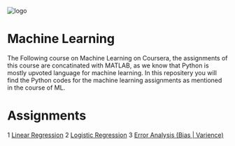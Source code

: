 ![logo](https://user-images.githubusercontent.com/75822824/118496991-451a2d00-b742-11eb-8d8b-fd6c7e0dad81.jpg)

# Machine Learning

The Following course on Machine Learning on Coursera, the assignments of this course are concatinated with MATLAB, as we know that Python is mostly upvoted language for machine learning. In this repositery you will find the Python codes for the machine learning assignments as mentioned in the course of ML.

# Assignments

 1 [Linear Regression](https://github.com/Devanshu-singh-VR/Machine-Learning-Python/tree/main/Machine%20Learning/1.linear%20regression)
 2 [Logistic Regression](https://github.com/Devanshu-singh-VR/Machine-Learning-Python/tree/main/Machine%20Learning/2.logestic%20regression)
 3 [Error Analysis (Bias | Varience)](https://github.com/Devanshu-singh-VR/Machine-Learning-Python/tree/main/Machine%20Learning/3.neural%20network)
